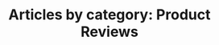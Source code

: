 ---
layout: blog_by_category
title: 'Articles by category: Product Reviews'
category: product-reviews
permalink: "/blog/category/product-reviews/"
image: /assets/img/banner/welcome.png
tagline: "<br>Our Blog"
---